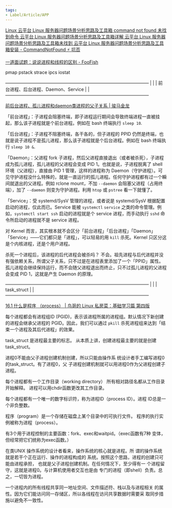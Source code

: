 ```yaml
---
tags:
- Label/Article/APP
---
```


[Linux 云平台 Linux 服务器问题场景分析思路及工具箱 command not found 未找到命令 云平台 Linux 服务器问题场景分析思路及工具箱详解 云平台 Linux 服务器问题场景分析思路及工具箱未找到 云平台 Linux 服务器问题场景分析思路及工具箱安装 - CommandNotFound ⚡️ 坑否](https://commandnotfound.cn/linux/1/186/%E4%BA%91%E5%B9%B3%E5%8F%B0-Linux-%E6%9C%8D%E5%8A%A1%E5%99%A8%E9%97%AE%E9%A2%98%E5%9C%BA%E6%99%AF%E5%88%86%E6%9E%90%E6%80%9D%E8%B7%AF%E5%8F%8A%E5%B7%A5%E5%85%B7%E7%AE%B1)

[一道面试题：说说进程和线程的区别 - FooFish](https://foofish.net/thread-and-process.html)

pmap
pstack
strace
ipcs
iostat

————————————————————————————————
|                              |
|        前台进程、后台进程、Daemon、Service
|                              |
————————————————————————————————

[前后台进程、孤儿进程和daemon类进程的父子关系 | 骏马金龙](https://www.junmajinlong.com/linux/process_relationship/)

「前台进程」：子进程会阻塞终端，即子进程运行期间会导致终端进程一直被挂起，那么该子进程就是个前台进程。例如在 bash 终端执行 `sleep 10`.

「后台进程」：子进程不阻塞终端，各干各的，但子进程的 PPID 仍然是终端，也就是说子进程不是孤儿进程，那么该子进程就是个后台进程。例如在 bash 终端执行 `sleep 10 &`.

「Daemon」：父进程 fork 子进程，然后父进程直接退出（或者被杀死），子进程成为孤儿进程，孤儿进程的父进程会变成 PID 1。也就是说，子进程脱离了 shell 环境（父进程），直接由 PID 1 管理，这样的进程称为 Daemon（守护进程）。可见守护进程没什么特殊的，就是一直运行的孤儿进程。任何守护进程都有过一个瞬间就退出的父进程。例如 rclone mount，不加 `--daemon` 会阻塞父进程（占用终端），加了 `--daemon` 则变为守护进程。利用 `htop` 或 `pstree` 看一下就懂了。

「Service」：受 systemd/SysV 管理的进程，或者说是 systemd/SysV 根据配置启动的进程，仅此而已。Service 能被 `systemctl` `service` 之类的命令管理。例如，`systemctl start ssh` 启动的进程就是个 service 进程，而手动执行 `sshd` 命令所启动的进程就不是 service 进程。

对 Kernel 而言，其实根本就不会区分「前台进程」「后台进程」「Daemon」「Service」——它们都只是「进程」，可以轻易的用 `kill` 杀死。Kernel 只区分这是个内核进程，还是个用户进程。

杀死一个进程后，该进程的后代进程会被杀吗？
不会。祖先进程与后代进程并没有强依赖关系，所谓父子关系，只不过是在进程表里添加了一个「PPID」属性。
孤儿进程会继续保持运行，而不会随父进程退出而终止，只不过孤儿进程的父进程会变成 PID 1，这就是产生 Daemon 的原理。




————————————————————————————————
|                              |
|          task_struct
|                              |
————————————————————————————————


[16.1 什么是程序 （process） | 鸟哥的 Linux 私房菜：基础学习篇 第四版](https://wizardforcel.gitbooks.io/vbird-linux-basic-4e/content/139.html)


每个进程都会有进程组ID (PGID)，表示该进程所属的进程组。默认情况下新创建的进程会继承父进程的 PGID。因此，我们可以通过 `pkill` 杀死进程组来达到「结束一个进程及其后代进程」的效果。



task_struct 是进程最主要的标志。
从本质上讲，创建进程最主要的就是创建task_struct。

进程0不能由父子进程创建机制创建，所以只能由操作系
统设计者手工编写进程0的task_struct。有了进程0，父
子进程创建机制就可以用进程0作为父进程创建子进程。

每个进程都有一个工作目录（working directory）
所有相对路径名都从工作目录开始解释。
进程可以用chdir函数更改其工作目录。

每个进程都有一个唯一的数字标识符，称为进程ID（process
ID）。进程 ID总是一个非负整数。

程序（program）是一个存储在磁盘上某个目录中的可执行文件。
程序的执行实例被称为进程（process）。

有3个用于进程控制的主要函数：fork、exec和waitpid。（exec函数有7种
变体，但经常把它们统称为exec函数。）

在类UNIX
操作系统的设计者看来，操作系统的核心就是进程。所
谓的操作系统就是若干个正在运行、操作的进程构成的
系统。按照这个思路，进程的创建只可能由进程承担，
也就是父子进程创建机制。在任何情况下，至少得有一
个进程留守，这就是进程0。与计算机使用者交互也是由
专门的进程（即shell）负责。总之，一切皆为进程。



一个进程内的所有线程共享同一地址空间、文件描述符、栈以及与进程相关
的属性。因为它们能访问同一存储区，所以各线程在访问共享数据时需要采
取同步措施以避免不一致性。

